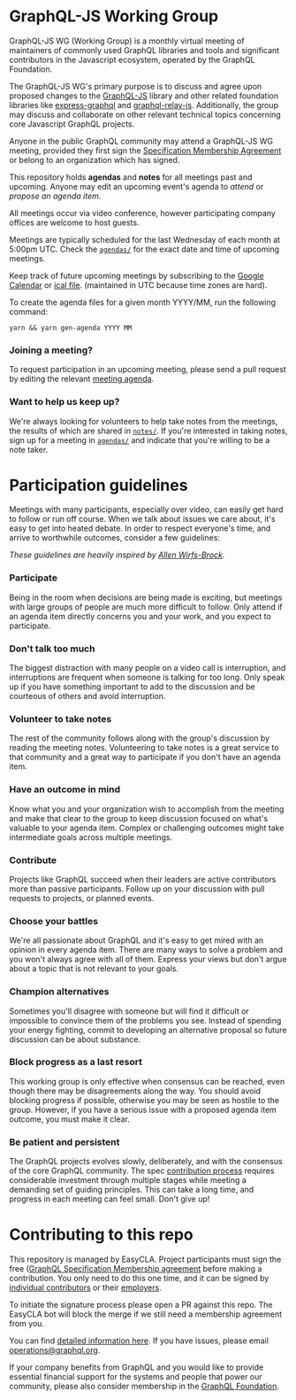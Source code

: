 GraphQL-JS Working Group
========================

GraphQL-JS WG (Working Group) is a monthly virtual meeting of maintainers of
commonly used GraphQL libraries and tools and significant contributors in the Javascript ecosystem, operated by the GraphQL Foundation.

The GraphQL-JS WG's primary purpose is to discuss and agree upon
proposed changes to the [GraphQL-JS](https://github.com/graphql/graphql-spec)
library and other related foundation libraries like [express-graphql](https://github.com/graphql/express-graphql) and [graphql-relay-js](https://github.com/graphql/graphql-relay-js). 
Additionally, the group may discuss and collaborate on other relevant technical topics concerning core Javascript GraphQL projects.

Anyone in the public GraphQL community may attend a GraphQL-JS WG meeting, provided
they first sign the [Specification Membership Agreement](https://github.com/graphql/foundation) or belong to an organization which has signed.

This repository holds **agendas** and **notes** for all meetings past and
upcoming. Anyone may edit an upcoming event's agenda to *attend* or *propose
an agenda item*.

All meetings occur via video conference, however participating company
offices are welcome to host guests.

Meetings are typically scheduled for the last Wednesday of each month at 5:00pm
UTC. Check the [`agendas/`](./agendas) for the exact date and time
of upcoming meetings.

Keep track of future upcoming meetings by subscribing to the
[Google Calendar](https://calendar.google.com/calendar/embed?src=linuxfoundation.org_ik79t9uuj2p32i3r203dgv5mo8%40group.calendar.google.com) or [ical file](https://calendar.google.com/calendar/ical/linuxfoundation.org_ik79t9uuj2p32i3r203dgv5mo8%40group.calendar.google.com/public/basic.ics). (maintained in UTC because time zones are hard). 

To create the agenda files for a given month YYYY/MM, run the following command:

```
yarn && yarn gen-agenda YYYY MM
```

### Joining a meeting?

To request participation in an upcoming meeting, please send a pull request by
editing the relevant [meeting agenda](./agendas).

### Want to help us keep up?

We're always looking for volunteers to help take notes from the meetings, the
results of which are shared in [`notes/`](./notes). If you're
interested in taking notes, sign up for a meeting in [`agendas/`](./agendas) and
indicate that you're willing to be a note taker.

# Participation guidelines

Meetings with many participants, especially over video, can easily get hard to
follow or run off course. When we talk about issues we care about, it's easy to
get into heated debate. In order to respect everyone's time, and arrive to
worthwhile outcomes, consider a few guidelines:

*These guidelines are heavily inspired by [Allen Wirfs-Brock](http://wirfs-brock.com/allen/files/papers/standpats-asianplop2016.pdf).*

### Participate

Being in the room when decisions are being made is exciting, but meetings with
large groups of people are much more difficult to follow. Only attend if an
agenda item directly concerns you and your work, and you expect to participate.

### Don't talk too much

The biggest distraction with many people on a video call is interruption, and
interruptions are frequent when someone is talking for too long. Only speak up
if you have something important to add to the discussion and be courteous of
others and avoid interruption.

### Volunteer to take notes

The rest of the community follows along with the group's discussion by reading
the meeting notes. Volunteering to take notes is a great service to that
community and a great way to participate if you don't have an agenda item.

### Have an outcome in mind

Know what you and your organization wish to accomplish from the meeting and make
that clear to the group to keep discussion focused on what's valuable to your
agenda item. Complex or challenging outcomes might take intermediate goals
across multiple meetings.

### Contribute

Projects like GraphQL succeed when their leaders are active contributors more
than passive participants. Follow up on your discussion with pull requests to
projects, or planned events.

### Choose your battles

We're all passionate about GraphQL and it's easy to get mired with an opinion in
every agenda item. There are many ways to solve a problem and you won't always
agree with all of them. Express your views but don't argue about a topic that
is not relevant to your goals.

### Champion alternatives

Sometimes you'll disagree with someone but will find it difficult or
impossible to convince them of the problems you see. Instead of spending your
energy fighting, commit to developing an alternative proposal so future
discussion can be about substance.

### Block progress as a last resort

This working group is only effective when consensus can be reached, even though
there may be disagreements along the way. You should avoid blocking progress if
possible, otherwise you may be seen as hostile to the group. However, if you
have a serious issue with a proposed agenda item outcome, you must make
it clear.

### Be patient and persistent

The GraphQL projects evolves slowly, deliberately, and with the consensus
of the core GraphQL community. The spec [contribution process](https://github.com/graphql/graphql-spec/blob/master/CONTRIBUTING.md)
requires considerable investment through multiple stages while meeting a
demanding set of guiding principles. This can take a long time, and progress in
each meeting can feel small. Don't give up!

# Contributing to this repo

This repository is managed by EasyCLA. Project participants must sign the free ([GraphQL Specification Membership agreement](https://preview-spec-membership.graphql.org) before making a contribution. You only need to do this one time, and it can be signed by [individual contributors](http://individual-spec-membership.graphql.org/) or their [employers](http://corporate-spec-membership.graphql.org/).

To initiate the signature process please open a PR against this repo. The EasyCLA bot will block the merge if we still need a membership agreement from you.

You can find [detailed information here](https://github.com/graphql/graphql-wg/tree/main/membership). If you have issues, please email [operations@graphql.org](mailto:operations@graphql.org).

If your company benefits from GraphQL and you would like to provide essential financial support for the systems and people that power our community, please also consider membership in the [GraphQL Foundation](https://foundation.graphql.org/join). 
